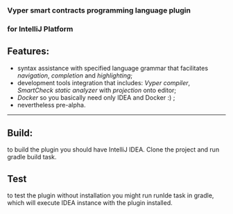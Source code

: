 ### Vyper smart contracts programming language plugin 
### for IntelliJ Platform

Features:
-----------
* syntax assistance with specified language grammar that facilitates *navigation*, *completion* and *highlighting*;
* development tools integration that includes: *Vyper compiler*, *SmartCheck static analyzer* with *projection* onto editor;
* *Docker*  so you basically need only IDEA and Docker :) ;
* nevertheless pre-alpha.
-----------

**Build:**
------------
 to build the plugin you should have IntelliJ IDEA. Clone the project and run gradle build task.

**Test** 
------------
to test the plugin without installation you might run runIde task in gradle, which will execute IDEA instance with the plugin installed.

